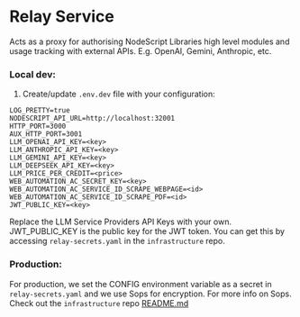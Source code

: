 # Relay Service

Acts as a proxy for authorising NodeScript Libraries high level modules and usage tracking with external APIs. E.g. OpenAI, Gemini, Anthropic, etc.

### Local dev:

1. Create/update `.env.dev` file with your configuration:

```
LOG_PRETTY=true
NODESCRIPT_API_URL=http://localhost:32001
HTTP_PORT=3000
AUX_HTTP_PORT=3001
LLM_OPENAI_API_KEY=<key>
LLM_ANTHROPIC_API_KEY=<key>
LLM_GEMINI_API_KEY=<key>
LLM_DEEPSEEK_API_KEY=<key>
LLM_PRICE_PER_CREDIT=<price>
WEB_AUTOMATION_AC_SECRET_KEY=<key>
WEB_AUTOMATION_AC_SERVICE_ID_SCRAPE_WEBPAGE=<id>
WEB_AUTOMATION_AC_SERVICE_ID_SCRAPE_PDF=<id>
JWT_PUBLIC_KEY=<key>
```

Replace the LLM Service Providers API Keys with your own.
JWT_PUBLIC_KEY is the public key for the JWT token. You can get this by accessing `relay-secrets.yaml` in the `infrastructure` repo.

### Production:

For production, we set the CONFIG environment variable as a secret in `relay-secrets.yaml` and we use Sops for encryption. For more info on Sops. Check out the `infrastructure` repo [README.md](https://github.com/NodeScriptLang/infrastructure/blob/main/README.md)
